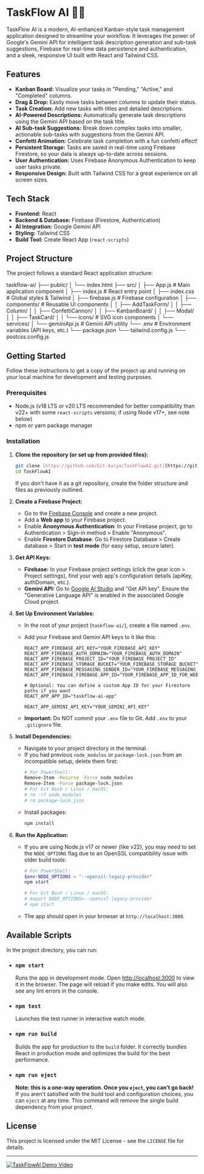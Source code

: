 # TaskFlow AI 🧠✨

TaskFlow AI is a modern, AI-enhanced Kanban-style task management application designed to streamline your workflow. It leverages the power of Google's Gemini API for intelligent task description generation and sub-task suggestions, Firebase for real-time data persistence and authentication, and a sleek, responsive UI built with React and Tailwind CSS.

## Features

* **Kanban Board:** Visualize your tasks in "Pending," "Active," and "Completed" columns.
* **Drag & Drop:** Easily move tasks between columns to update their status.
* **Task Creation:** Add new tasks with titles and detailed descriptions.
* **AI-Powered Descriptions:** Automatically generate task descriptions using the Gemini API based on the task title.
* **AI Sub-task Suggestions:** Break down complex tasks into smaller, actionable sub-tasks with suggestions from the Gemini API.
* **Confetti Animation:** Celebrate task completion with a fun confetti effect!
* **Persistent Storage:** Tasks are saved in real-time using Firebase Firestore, so your data is always up-to-date across sessions.
* **User Authentication:** Uses Firebase Anonymous Authentication to keep user tasks private.
* **Responsive Design:** Built with Tailwind CSS for a great experience on all screen sizes.

## Tech Stack

* **Frontend:** React
* **Backend & Database:** Firebase (Firestore, Authentication)
* **AI Integration:** Google Gemini API
* **Styling:** Tailwind CSS
* **Build Tool:** Create React App (`react-scripts`)

## Project Structure

The project follows a standard React application structure:

taskflow-ai/
├── public/
│   └── index.html
├── src/
│   ├── App.js                 # Main application component
│   ├── index.js               # React entry point
│   ├── index.css              # Global styles & Tailwind
│   ├── firebase.js            # Firebase configuration
│   ├── components/            # Reusable UI components
│   │   ├── AddTaskForm/
│   │   ├── Column/
│   │   ├── ConfettiCannon/
│   │   ├── KanbanBoard/
│   │   ├── Modal/
│   │   ├── TaskCard/
│   │   └── icons/             # SVG icon components
│   └── services/
│       └── geminiApi.js       # Gemini API utility
└── .env                       # Environment variables (API keys, etc.)
└── package.json
└── tailwind.config.js
└── postcss.config.js




## Getting Started

Follow these instructions to get a copy of the project up and running on your local machine for development and testing purposes.

### Prerequisites

* Node.js (v18 LTS or v20 LTS recommended for better compatibility than v22+ with some `react-scripts` versions; if using Node v17+, see note below)
* npm or yarn package manager

### Installation

1.  **Clone the repository (or set up from provided files):**
    ```bash
    git clone [https://github.com/Git-Aarya/TaskFlowAI.git](https://github.com/Git-Aarya/TaskFlowAI.git) 
    cd TaskFlowAI
    ```
    If you don't have it as a git repository, create the folder structure and files as previously outlined.

2.  **Create a Firebase Project:**
    * Go to the [Firebase Console](https://console.firebase.google.com/) and create a new project.
    * Add a **Web app** to your Firebase project.
    * Enable **Anonymous Authentication**: In your Firebase project, go to Authentication > Sign-in method > Enable "Anonymous".
    * Enable **Firestore Database**: Go to Firestore Database > Create database > Start in **test mode** (for easy setup, secure later).

3.  **Get API Keys:**
    * **Firebase:** In your Firebase project settings (click the gear icon > Project settings), find your web app's configuration details (apiKey, authDomain, etc.).
    * **Gemini API:** Go to [Google AI Studio](https://aistudio.google.com/) and "Get API key". Ensure the "Generative Language API" is enabled in the associated Google Cloud project.

4.  **Set Up Environment Variables:**
    * In the root of your project (`taskflow-ai/`), create a file named `.env`.
    * Add your Firebase and Gemini API keys to it like this:

        ```env
        REACT_APP_FIREBASE_API_KEY="YOUR_FIREBASE_API_KEY"
        REACT_APP_FIREBASE_AUTH_DOMAIN="YOUR_FIREBASE_AUTH_DOMAIN"
        REACT_APP_FIREBASE_PROJECT_ID="YOUR_FIREBASE_PROJECT_ID"
        REACT_APP_FIREBASE_STORAGE_BUCKET="YOUR_FIREBASE_STORAGE_BUCKET"
        REACT_APP_FIREBASE_MESSAGING_SENDER_ID="YOUR_FIREBASE_MESSAGING_SENDER_ID"
        REACT_APP_FIREBASE_FIREBASE_APP_ID="YOUR_FIREBASE_APP_ID_FOR_WEB_APP"

        # Optional: You can define a custom App ID for your Firestore paths if you want
        REACT_APP_APP_ID="taskflow-ai-app"

        REACT_APP_GEMINI_API_KEY="YOUR_GEMINI_API_KEY"
        ```
    * **Important:** Do NOT commit your `.env` file to Git. Add `.env` to your `.gitignore` file.

5.  **Install Dependencies:**
    * Navigate to your project directory in the terminal.
    * If you had previous `node_modules` or `package-lock.json` from an incompatible setup, delete them first:
        ```bash
        # For PowerShell:
        Remove-Item -Recurse -Force node_modules
        Remove-Item -Force package-lock.json
        # For Git Bash / Linux / macOS:
        # rm -rf node_modules
        # rm package-lock.json
        ```
    * Install packages:
        ```bash
        npm install
        ```

6.  **Run the Application:**
    * If you are using Node.js v17 or newer (like v22), you may need to set the `NODE_OPTIONS` flag due to an OpenSSL compatibility issue with older build tools:
        ```powershell
        # For PowerShell:
        $env:NODE_OPTIONS = "--openssl-legacy-provider"
        npm start
        ```
        ```bash
        # For Git Bash / Linux / macOS:
        # export NODE_OPTIONS=--openssl-legacy-provider
        # npm start
        ```
    * The app should open in your browser at `http://localhost:3000`.

## Available Scripts

In the project directory, you can run:

* ### `npm start`
    Runs the app in development mode. Open [http://localhost:3000](http://localhost:3000) to view it in the browser.
    The page will reload if you make edits. You will also see any lint errors in the console.

* ### `npm test`
    Launches the test runner in interactive watch mode.

* ### `npm run build`
    Builds the app for production to the `build` folder. It correctly bundles React in production mode and optimizes the build for the best performance.

* ### `npm run eject`
    **Note: this is a one-way operation. Once you `eject`, you can’t go back!**
    If you aren't satisfied with the build tool and configuration choices, you can `eject` at any time. This command will remove the single build dependency from your project.

## License
This project is licensed under the MIT License - see the `LICENSE` file for details.

---

[![TaskFlowAI Demo Video](https://img.youtube.com/vi/a3g9Sbgarg8/maxresdefault.jpg)]([https://www.youtube.com/shorts/5WpsDI5CkCk](https://www.youtube.com/watch?v=a3g9Sbgarg8))
